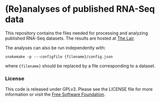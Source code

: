 # (Re)analyses of published RNA-Seq data

This repository contains the files needed for processing and analyzing published RNA-Seq datasets. The results are hosted at [The Lair](http://pachterlab.github.io/lair/).

The analyses can also be run independently with:
```
snakemake -p ---configfile {filename}/config.json
```

where ```{filename}``` should be replaced by a file corresponding to a dataset.

### License

This code is released under GPLv3.
Please see the LICENSE file for more information or visit the [Free Software Foundation](http://www.gnu.org/licenses/gpl-3.0.en.html).
